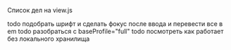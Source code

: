 Список дел на view.js


todo подобрать шрифт и сделать фокус после ввода и перевести все в em
todo разобраться с  baseProfile="full"
todo посмотреть как работает без локального хранилища